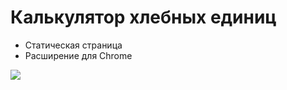 # Калькулятор хлебных единиц

- Статическая страница
- Расширение для Chrome

![](https://media.giphy.com/media/XtePa2rPbqhgNtnAhX/giphy.gif)